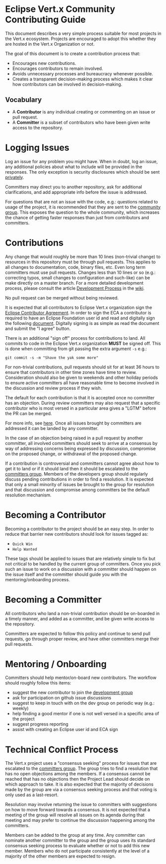 # Eclipse Vert.x Community Contributing Guide

This document describes a very simple process suitable for most projects in the Vert.x ecosystem. Projects are encouraged to adopt this whether they are hosted in the Vert.x Organization or not.

The goal of this document is to create a contribution process that:

* Encourages new contributions.
* Encourages contributors to remain involved.
* Avoids unnecessary processes and bureaucracy whenever possible.
* Creates a transparent decision-making process which makes it clear how contributors can be involved in decision-making.


## Vocabulary

* A **Contributor** is any individual creating or commenting on an issue or pull request.
* A **Committer** is a subset of contributors who have been given write access to the repository.


# Logging Issues

Log an issue for any problem you might have. When in doubt, log an issue, any additional policies about what to include will be provided in the responses. The only exception is security disclosures which should be sent [privately](vertx-enquiries@googlegroups.com).

Committers may direct you to another repository, ask for additional clarifications, and add appropriate info before the issue is addressed.

For questions that are not an issue with the code, e.g.: questions related to usage of the project, it is recommended that they are sent to the [community group](https://groups.google.com/forum/#!forum/vertx). This exposes the question to the whole community, which increases the chance of getting faster responses than just from contributors and committers.


# Contributions

Any change that would roughly be more than 10 lines (non-trivial change) to resources in this repository must be through pull requests. This applies to all changes to documentation, code, binary files, etc. Even long term committers must use pull requests. Changes less than 10 lines or so (e.g.: correcting typos, small changes to configuration and such-like) can be make directly on a master branch. For a more detailed development process, please consult the article [Development Process](https://github.com/vert-x3/wiki/wiki/Development-Process) in the [wiki](https://github.com/vert-x3/wiki/wiki). 

No pull request can be merged without being reviewed.

It is expected that all contributors to Eclipse Vert.x organization sign the [Eclipse Contributor Agreement](http://www.eclipse.org/legal/ECA.php). In order to sign the ECA a contributor is required to have an Eclipse Foundation user id and read and digitally sign the following [document](http://www.eclipse.org/contribute/cla). Digitally signing is as simple as read the document and submit the "I agree" button.

There is an additional "sign off" process for contributions to land. All commits to code in the Eclipse Vert.x organization **MUST** be signed off. This is done when committing from git passing the extra argument `-s` e.g.:

```
git commit -s -m "Shave the yak some more"
```

For non-trivial contributions, pull requests should sit for at least 36 hours to ensure that contributors in other time zones have time to review. Consideration should also be given to weekends and other holiday periods to ensure active committers all have reasonable time to become involved in the discussion and review process if they wish.

The default for each contribution is that it is accepted once no committer has an objection. During review committers may also request that a specific contributor who is most versed in a particular area gives a "LGTM" before the PR can be merged.

For more info, see [here](http://wiki.eclipse.org/Development_Resources/Contributing_via_Git). Once all issues brought by committers are addressed it can be landed by any committer.

In the case of an objection being raised in a pull request by another committer, all involved committers should seek to arrive at a consensus by way of addressing concerns being expressed by discussion, compromise on the proposed change, or withdrawal of the proposed change.

If a contribution is controversial and committers cannot agree about how to get it to land or if it should land then it should be escalated to the [committers group](https://groups.google.com/forum/#!forum/vertx-committers). Members of the developers group should regularly discuss pending contributions in order to find a resolution. It is expected that only a small minority of issues be brought to the group for resolution and that discussion and compromise among committers be the default resolution mechanism.


# Becoming a Contributor

Becoming a contributor to the project should be an easy step. In order to reduce that barrier new contributors should look for issues tagged as:

* `Quick Win`
* `Help Wanted`

These tags should be applied to issues that are relatively simple to fix but not critical to be handled by the current group of committers. Once you pick such an issue to work on a discussion with a committer should happen on the issue itself and the committer should guide you with the mentoring/onboarding process.


# Becoming a Committer

All contributors who land a non-trivial contribution should be on-boarded in a timely manner, and added as a committer, and be given write access to the repository. 

Committers are expected to follow this policy and continue to send pull requests, go through proper review, and have other committers merge their pull requests.


# Mentoring / Onboarding

Committers should help mentor/on-board new contributors. The workflow should roughly follow this items:

* suggest the new contributor to join the [development group](https://groups.google.com/forum/#!forum/vertx-dev)
* ask for participation on github issue discussions
* suggest to keep in touch with on the dev group on periodic way (e.g.: weekly)
* help finding a good mentor if one is not well versed in a specific area of the project
* suggest progress reporting
* assist with creating an Eclipse user id and ECA sign


# Technical Conflict Process

The Vert.x project uses a "consensus seeking" process for issues that are escalated to the [committers group](https://github.com/orgs/vert-x3/people). The group tries to find a resolution that has no open objections among the members. If a consensus cannot be reached that has no objections then the Project Lead should decide on which approach to take. It is also expected that the majority of decisions made by the group are via a consensus seeking process and that voting is only used as a last-resort.

Resolution may involve returning the issue to committers with suggestions on how to move forward towards a consensus. It is not expected that a meeting of the group will resolve all issues on its agenda during that meeting and may prefer to continue the discussion happening among the committers.

Members can be added to the group at any time. Any committer can nominate another committer to the group and the group uses its standard consensus seeking process to evaluate whether or not to add this new member. Members who do not participate consistently at the level of a majority of the other members are expected to resign.
